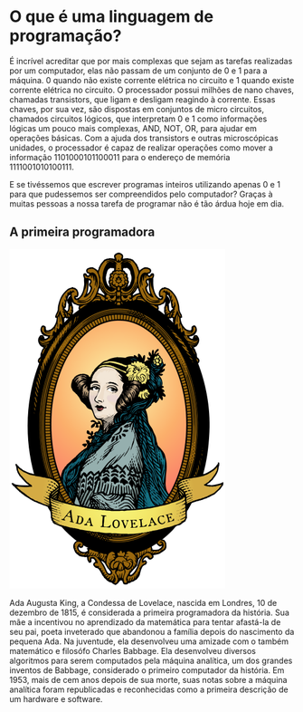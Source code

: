 # O que é uma linguagem de programação?
É incrível acreditar que por mais complexas que sejam as tarefas realizadas por um computador, elas não passam de um conjunto de 0 e 1 para a máquina. 0 quando não existe corrente elétrica no circuito e 1 quando existe corrente elétrica no circuito. O processador possui milhões de nano chaves, chamadas transistors, que ligam e desligam reagindo à corrente. Essas chaves, por sua vez, são dispostas em conjuntos de micro circuitos, chamados circuitos lógicos, que interpretam 0 e 1 como informações lógicas um pouco mais complexas, AND, NOT, OR, para ajudar em operações básicas. Com a ajuda dos transistors e outras microscópicas unidades, o processador é capaz de realizar operações como mover a informação 1101000101100011 para o endereço de memória 1111001010100111.

E se tivéssemos que escrever programas inteiros utilizando apenas 0 e 1 para que pudessemos ser compreendidos pelo computador? Graças à muitas pessoas a nossa tarefa de programar não é tão árdua hoje em dia.


## A primeira programadora
![Ada Lovelace](/images/ada-lovelace.png)

Ada Augusta King, a Condessa de Lovelace, nascida em Londres, 10 de dezembro de 1815, é considerada a primeira programadora da história. Sua mãe a incentivou no aprendizado da matemática para tentar afastá-la de seu pai, poeta inveterado que abandonou a família depois do nascimento da pequena Ada. Na juventude, ela desenvolveu uma amizade com o também matemático e filosófo Charles Babbage. Ela desenvolveu diversos algoritmos para serem computados pela máquina analítica, um dos grandes inventos de Babbage, considerado o primeiro computador da história. Em 1953, mais de cem anos depois de sua morte, suas notas sobre a máquina analítica foram republicadas e reconhecidas como a primeira descrição de um hardware e software.

